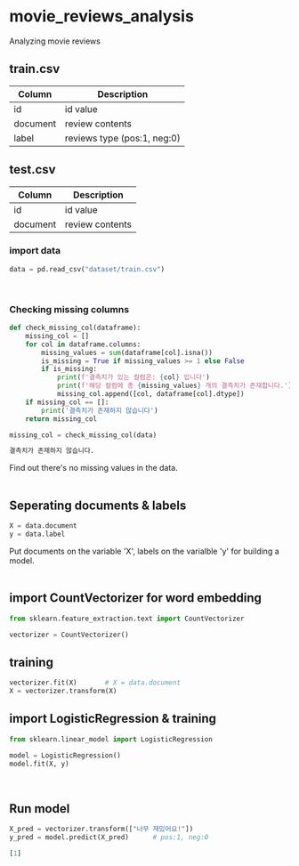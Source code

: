 # movie_reviews_analysis
Analyzing movie reviews

## train.csv
Column | Description
---| ---|
id | id value
document | review contents
label | reviews type (pos:1, neg:0)

## test.csv
Column | Description
---| ---|
id | id value
document | review contents

### import data
```python
data = pd.read_csv("dataset/train.csv")
```
<br/>

### Checking missing columns
```python
def check_missing_col(dataframe):
    missing_col = []
    for col in dataframe.columns:
        missing_values = sum(dataframe[col].isna())
        is_missing = True if missing_values >= 1 else False
        if is_missing:
            print(f'결측치가 있는 컬럼은: {col} 입니다')
            print(f'해당 컬럼에 총 {missing_values} 개의 결측치가 존재합니다.')
            missing_col.append([col, dataframe[col].dtype])
    if missing_col == []:
        print('결측치가 존재하지 않습니다')
    return missing_col

missing_col = check_missing_col(data)
```
```python
결측치가 존재하지 않습니다.
```
Find out there's no missing values in the data. <br/><br/>

## Seperating documents & labels
```python
X = data.document
y = data.label
```
Put documents on the variable 'X', labels on the varialble 'y' for building a model. <br/><br/>

## import CountVectorizer for word embedding
```python
from sklearn.feature_extraction.text import CountVectorizer

vectorizer = CountVectorizer()
```

## training
```python
vectorizer.fit(X)       # X = data.document
X = vectorizer.transform(X)
```


## import LogisticRegression & training
```python
from sklearn.linear_model import LogisticRegression

model = LogisticRegression()
model.fit(X, y)
```

<br/>


## Run model
```python
X_pred = vectorizer.transform(["너무 재밌어요!"])
y_pred = model.predict(X_pred)      # pos:1, neg:0
```
```python
[1]
```
